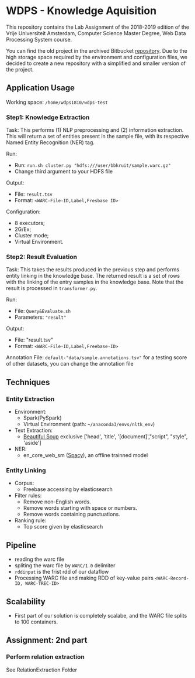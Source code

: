 # WDPS - Knowledge Aquisition

This repository contains the Lab Assignment of the 2018-2019 edition of the  Vrije Universiteit Amsterdam, Computer Science Master Degree, Web Data Processing System course.

You can find the old project in the archived Bitbucket [repository](https://bitbucket.org/AzimAfroozeh/vuwebdata/). Due to the high storage space required by the environment and configuration files, we decided to create a new repository with a simplified and smaller version of the project.

## Application Usage

Working space: `/home/wdps1810/wdps-test`

### Step1: Knowledge Extraction

Task: This performs (1) NLP preprocessing and (2) information extraction. This will return a set of entities present in the sample file, with its respective Named Entity Recognition (NER) tag.

Run:

- Run: `run.sh cluster.py "hdfs:///user/bbkruit/sample.warc.gz"`
- Change third argument to your HDFS file

Output:

- File: `result.tsv`
- Format: `<WARC-File-ID,Label,Fresbase ID>`

Configuration:

- 8 executors;
- 2G/Ex;
- Cluster mode;
- Virtual Environment.

### Step2: Result Evaluation

Task: This takes the results produced in the previous step and performs entity linking in the knowledge base. The returned result is a set of rows with the linking of the entry samples in the knowledge base. Note that the result is processed in `transformer.py`.

Run:

- File: `Query&Evaluate.sh`
- Parameters: `"result"`

Output:

- File: "result.tsv"
- Format: `<WARC-File-ID,Label,Freebase-ID>`

Annotation File: `default-"data/sample.annotations.tsv"` for a testing score of other datasets, you can change the annotation file

## Techniques

### Entity Extraction

- Environment:
  - Spark(PySpark)
  - Virtual Environment (path: `~/anaconda3/envs/nltk_env`)
- Text Extraction: 
  - [Beautiful Soup](https://www.crummy.com/software/BeautifulSoup/bs4/doc/) exclusive ['head', 'title', '[document]',"script", "style", 'aside']
- NER:
  - en_core_web_sm ([Spacy](https://spacy.io/)), an offline trainned model

### Entity Linking

- Corpus:
  - Freebase accessing by elasticsearch
- Filter rules:
  - Remove non-English words.
  - Remove words starting with space or numbers.
  - Remove words containing punctuations.
- Ranking rule:
  - Top score given by elasticsearch
  
## Pipeline

 - reading the warc file
 - spliting the warc file by `WARC/1.0` delimiter
 - `rddinput` is the frist rdd of our dataflow
 -  Processing WARC file and making RDD of key-value pairs `<WARC-Record-ID, WARC-TREC-ID>`
  
## Scalability 
  - First part of our solution is completely scalabe, and the WARC file splits to 100 containers.
  
  
## Assignment: 2nd part
### Perform relation extraction
See RelationExtraction Folder

